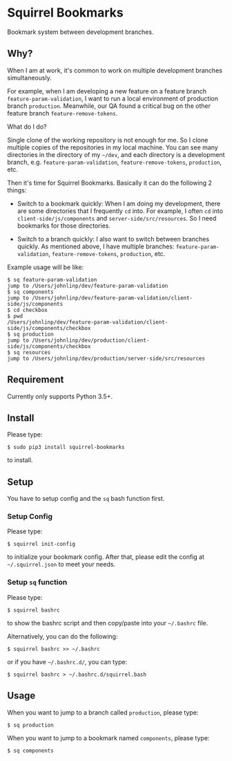 # Squirrel Bookmarks

Bookmark system between development branches.


## Why?

When I am at work, it's common to work on multiple development branches simultaneously.

For example, when I am developing a new feature on a feature branch `feature-param-validation`, I want
to run a local environment of production branch `production`. Meanwhile, our QA found a critical bug on
the other feature branch `feature-remove-tokens`.

What do I do?

Single clone of the working repository is not enough for me. So I clone multiple copies of the
repositories in my local machine. You can see many directories in the directory of my `~/dev`, and
each directory is a development branch, e.g. `feature-param-validation`, `feature-remove-tokens`,
`production`, etc.

Then it's time for Squirrel Bookmarks. Basically it can do the following 2 things:

- Switch to a bookmark quickly: When I am doing my development, there are some directories that
I frequently `cd` into. For example, I often `cd` into `client-side/js/components` and `server-side/src/resources`.
So I need bookmarks for those directories.

- Switch to a branch quickly:  I also want to switch between branches quickly. As mentioned above, I have
multiple branches: `feature-param-validation`, `feature-remove-tokens`, `production`, etc.

Example usage will be like:

```
$ sq feature-param-validation
jump to /Users/johnlinp/dev/feature-param-validation
$ sq components
jump to /Users/johnlinp/dev/feature-param-validation/client-side/js/components
$ cd checkbox
$ pwd
/Users/johnlinp/dev/feature-param-validation/client-side/js/components/checkbox
$ sq production
jump to /Users/johnlinp/dev/production/client-side/js/components/checkbox
$ sq resources
jump to /Users/johnlinp/dev/production/server-side/src/resources
```


## Requirement

Currently only supports Python 3.5+.


## Install

Please type:

```
$ sudo pip3 install squirrel-bookmarks
```

to install.


## Setup

You have to setup config and the `sq` bash function first.


### Setup Config

Please type:

```
$ squirrel init-config
```

to initialize your bookmark config.
After that, please edit the config at `~/.squirrel.json` to meet your needs.


### Setup `sq` function

Please type:

```
$ squirrel bashrc
```

to show the bashrc script and then copy/paste into your `~/.bashrc` file.

Alternatively, you can do the following:

```
$ squirrel bashrc >> ~/.bashrc
```

or if you have `~/.bashrc.d/`, you can type:

```
$ squirrel bashrc > ~/.bashrc.d/squirrel.bash
```


## Usage

When you want to jump to a branch called `production`, please type:

```
$ sq production
```

When you want to jump to a bookmark named `components`, please type:

```
$ sq components
```
